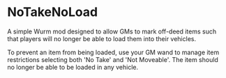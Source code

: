 # NoTakeNoLoad
A simple Wurm mod designed to allow GMs to mark off-deed items such that players will no longer be able to load them into their vehicles.

To prevent an item from being loaded, use your GM wand to manage item restrictions selecting both 'No Take' and 'Not Moveable'. The item should no longer be able to be loaded in any vehicle.
